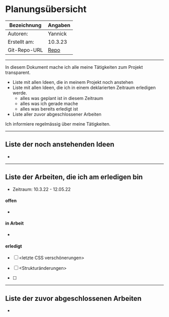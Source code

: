 # <Projekt> Planungsübersicht

| Bezeichnung    | Angaben        |
| -------------- | ---------------|
| Autoren:       |  Yannick       |
| Erstellt am:   |  10.3.23       |
| Git-Repo-URL   | [Repo](https://github.com/yannickschlaepferb/Versicherungsrechner/tree/main/VersicherungsrechnerProgramm)|

---

In diesem Dokument mache ich alle meine Tätigkeiten zum Projekt transparent.

* Liste mit allen Ideen, die in meinem Projekt noch anstehen
* Liste mit allen Ideen, die ich in einem deklarierten Zeitraum erledigen werde.
   * alles was geplant ist in diesem Zeitraum
   * alles was ich gerade mache
   * alles was bereits erledigt ist
* Liste aller zuvor abgeschlossener Arbeiten
   
Ich informiere regelmässig über meine Tätigkeiten.

   
---

## Liste der noch anstehenden Ideen
-

---

## Liste der Arbeiten, die ich am erledigen bin

* Zeitraum: 10.3.22 - 12.05.22

#### offen
-

#### in Arbeit
-

#### erledigt

* [ ] <letzte CSS verschönerungen>
* [ ] <Strukturänderungen>
* [ ] <Dockerfile>


---

## Liste der zuvor abgeschlossenen Arbeiten
-